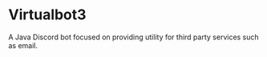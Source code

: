 # Virtualbot3
A Java Discord bot focused on providing utility for third party services such as email.
